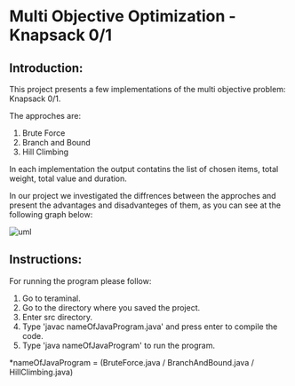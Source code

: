 # Multi Objective Optimization - Knapsack 0/1

## Introduction:

This project presents a few implementations of the multi objective problem: Knapsack 0/1.

The approches are:
1. Brute Force
2. Branch and Bound
3. Hill Climbing

In each implementation the output contatins the list of chosen items, total weight, total value and duration.

In our project we investigated the diffrences between the approches and present the advantages and disadvanteges of them, as you can see at the following graph below:

![uml](
https://i.postimg.cc/ZRtstrD3/Screenshot-2022-02-20-113847.png
)




## Instructions:

For running the program please follow:
1. Go to teraminal.
2. Go to the directory where you saved the project.
3. Enter src directory.
4. Type 'javac nameOfJavaProgram.java' and press enter to compile the code.
5. Type 'java nameOfJavaProgram' to run the program.

*nameOfJavaProgram = (BruteForce.java / BranchAndBound.java / HillClimbing.java)

